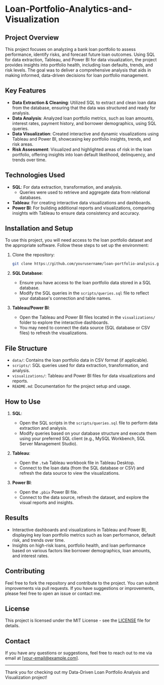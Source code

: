 # Loan-Portfolio-Analytics-and-Visualization

## Project Overview
This project focuses on analyzing a bank loan portfolio to assess performance, identify risks, and forecast future loan outcomes. Using SQL for data extraction, Tableau, and Power BI for data visualization, the project provides insights into portfolio health, including loan defaults, trends, and risk levels. The goal was to deliver a comprehensive analysis that aids in making informed, data-driven decisions for loan portfolio management.

## Key Features
- **Data Extraction & Cleaning**: Utilized SQL to extract and clean loan data from the database, ensuring that the data was structured and ready for analysis.
- **Data Analysis**: Analyzed loan portfolio metrics, such as loan amounts, interest rates, payment history, and borrower demographics, using SQL queries.
- **Data Visualization**: Created interactive and dynamic visualizations using Tableau and Power BI, showcasing key portfolio insights, trends, and risk areas.
- **Risk Assessment**: Visualized and highlighted areas of risk in the loan portfolio, offering insights into loan default likelihood, delinquency, and trends over time.

## Technologies Used
- **SQL**: For data extraction, transformation, and analysis.
  - Queries were used to retrieve and aggregate data from relational databases.
- **Tableau**: For creating interactive data visualizations and dashboards.
- **Power BI**: For building additional reports and visualizations, comparing insights with Tableau to ensure data consistency and accuracy.
  
## Installation and Setup
To use this project, you will need access to the loan portfolio dataset and the appropriate software. Follow these steps to set up the environment:

1. Clone the repository:
    ```bash
    git clone https://github.com/yourusername/loan-portfolio-analysis.git
    ```

2. **SQL Database**:
    - Ensure you have access to the loan portfolio data stored in a SQL database.
    - Modify the SQL queries in the `scripts/queries.sql` file to reflect your database's connection and table names.

3. **Tableau/Power BI**:
    - Open the Tableau and Power BI files located in the `visualizations/` folder to explore the interactive dashboards.
    - You may need to connect the data source (SQL database or CSV files) to refresh the visualizations.

## File Structure
- `data/`: Contains the loan portfolio data in CSV format (if applicable).
- `scripts/`: SQL queries used for data extraction, transformation, and analysis.
- `visualizations/`: Tableau and Power BI files for data visualizations and reports.
- `README.md`: Documentation for the project setup and usage.

## How to Use
1. **SQL**:
    - Open the SQL scripts in the `scripts/queries.sql` file to perform data extraction and analysis.
    - Modify queries based on your database structure and execute them using your preferred SQL client (e.g., MySQL Workbench, SQL Server Management Studio).
  
2. **Tableau**:
    - Open the `.twb` Tableau workbook file in Tableau Desktop.
    - Connect to the loan data (from the SQL database or CSV) and refresh the data source to view the visualizations.
  
3. **Power BI**:
    - Open the `.pbix` Power BI file.
    - Connect to the data source, refresh the dataset, and explore the visual reports and insights.

## Results
- Interactive dashboards and visualizations in Tableau and Power BI, displaying key loan portfolio metrics such as loan performance, default risk, and trends over time.
- Insights on high-risk loans, portfolio health, and loan performance based on various factors like borrower demographics, loan amounts, and interest rates.

## Contributing
Feel free to fork the repository and contribute to the project. You can submit improvements via pull requests. If you have suggestions or improvements, please feel free to open an issue or contact me.

## License
This project is licensed under the MIT License - see the [LICENSE](LICENSE) file for details.

## Contact
If you have any questions or suggestions, feel free to reach out to me via email at [your-email@example.com].

---

Thank you for checking out my Data-Driven Loan Portfolio Analysis and Visualization project!
